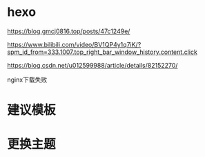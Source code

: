 # hexo

<https://blog.gmcj0816.top/posts/47c1249e/>

<https://www.bilibili.com/video/BV1QP4y1q7iK/?spm_id_from=333.1007.top_right_bar_window_history.content.click>

<https://blog.csdn.net/u012599988/article/details/82152270/>

nginx下载失败

# 建议模板

# 更换主题
